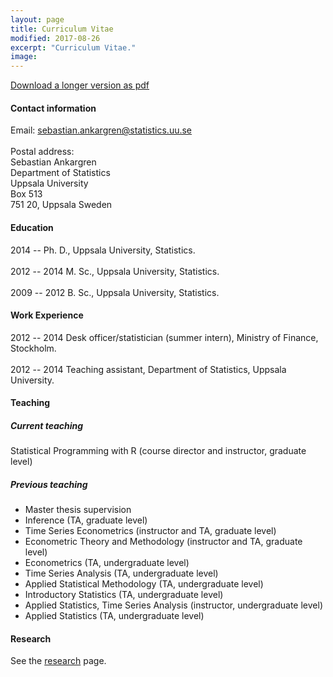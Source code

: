 ```yaml
---
layout: page
title: Curriculum Vitae
modified: 2017-08-26
excerpt: "Curriculum Vitae."
image:
---
```


[Download a longer version as pdf][1]

[1]:/files/CV_Sebastian_Ankargren_20170929.pdf

#### Contact information
Email: <sebastian.ankargren@statistics.uu.se><br><br>
Postal address:<br>
Sebastian Ankargren<br>
Department of Statistics<br>
Uppsala University<br>
Box 513<br>
751 20, Uppsala
Sweden

#### Education

2014 --   Ph. D., Uppsala University, Statistics.<br><br>
2012 -- 2014 M. Sc., Uppsala University, Statistics.<br><br>
2009 -- 2012 B. Sc., Uppsala University, Statistics.

#### Work Experience

2012 -- 2014 Desk officer/statistician (summer intern), Ministry of Finance, Stockholm.<br><br>
2012 -- 2014 Teaching assistant, Department of Statistics, Uppsala University.

#### Teaching

##### Current teaching
Statistical Programming with R (course director and instructor, graduate level)

##### Previous teaching
* Master thesis supervision
* Inference (TA, graduate level)
* Time Series Econometrics (instructor and TA, graduate level)
* Econometric Theory and Methodology (instructor and TA, graduate level)
* Econometrics (TA, undergraduate level)
* Time Series Analysis (TA, undergraduate level)
* Applied Statistical Methodology (TA, undergraduate level)
* Introductory Statistics (TA, undergraduate level)
* Applied Statistics, Time Series Analysis (instructor, undergraduate level)
* Applied Statistics (TA, undergraduate level)

#### Research
See the <a href="{{ site.url }}/research">research</a> page.